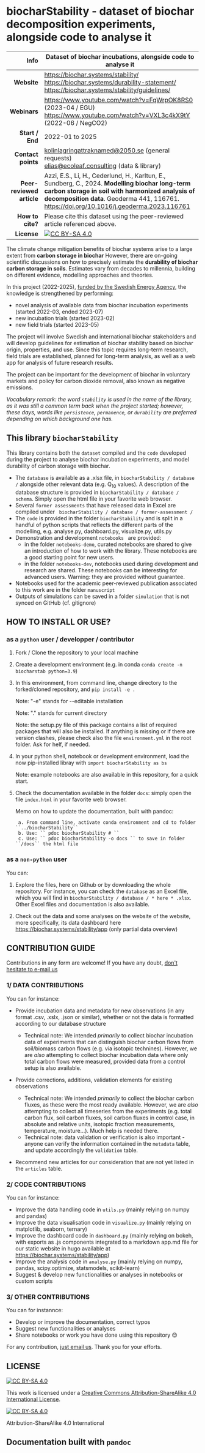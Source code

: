 # biocharStability - dataset of biochar decomposition experiments, alongside code to analyse it

|           **Info** 	| Dataset of biochar incubations, alongside code to analyse it	|
|-------------------:	|---------------------------------------------	|
|        **Website** 	| https://biochar.systems/stability/  <br> https://biochar.systems/durability-statement/   <br> https://biochar.systems/stability/guidelines/   	|
|        **Webinars** 	| https://www.youtube.com/watch?v=FqWrpOK8RS0 (2023-04 / EGU)	<br> https://www.youtube.com/watch?v=VXL3c4kX9tY (2022-06 / NegCO2) |
|    **Start / End** 	| 2022-01 to 2025                             	|
|   **Contact points** 	| kolinlagringattraknamed@2050.se (general requests) <br> elias@ecoleaf.consulting (data & library) |
|       **Peer-reviewed article** 	| Azzi, E.S., Li, H., Cederlund, H., Karltun, E., Sundberg, C., 2024. **Modelling biochar long-term carbon storage in soil with harmonized analysis of decomposition data**. Geoderma 441, 116761. https://doi.org/10.1016/j.geoderma.2023.116761              	|
|       **How to cite?** 	|  Please cite this dataset using the peer-reviewed article referenced above.  	|
|       **License** 	| [![CC BY-SA 4.0][cc-by-sa-image]][cc-by-sa]                             	|

The climate change mitigation benefits of biochar systems arise to a large extent from **carbon storage in biochar** However, there are on-going scientific discussions on how to precisely estimate the **durability of biochar carbon storage in soils**. Estimates vary from decades to millennia, building on different evidence, modelling approaches and theories.

In this project (2022-2025), [funded by the Swedish Energy Agency](https://bioplusportalen.se/en/project/biochar-stability-validation-reaching-a-new-level-of-understanding-and-transparency), the knowledge is strengthened by performing:
- novel analysis of available data from biochar incubation experiments (started 2022-03, ended 2023-07)
- new incubation trials (started 2023-02)
- new field trials (started 2023-05)

The project will involve Swedish and international biochar stakeholders and will develop guidelines for estimation of biochar stability based on biochar origin, properties, and use. Since this topic requires long-term research, field trials are established, planned for long-term analysis, as well as a web app for analysis of future research results.

The project can be important for the development of biochar in voluntary markets and policy for carbon dioxide removal, also known as negative emissions.

*Vocabulary remark: the word ``stability`` is used in the name of the library, as it was still a common term back when the project started; however, these days, words like ``persistence``, ``permanence``, or ``durability`` are preferred depending on which background one has.*

## This library ``biocharStability``

This library contains both the ``dataset`` compiled and the ``code`` developed during the project to analyse biochar incubation experiments, and model durability of carbon storage with biochar.

- The ``database`` is available as a .xlsx file, in `` biocharStability / database / `` alongside other relevant data (e.g. Q<sub>10</sub> values). A description of the database structure is provided in  `` biocharStability / database / schema ``. Simply open the html file in your favorite web browser.
- Several ``former assessments`` that have released data in Excel are compiled under `` biocharStability / database / former-assessment /`` 
- The ``code`` is provided in the folder `` biocharStability `` and is split in a handful of python scripts that reflects the different parts of the modelling, e.g. analyse.py, dashboard.py, visualize.py, utils.py 
- Demonstration and development ``notebooks `` are provided:
    - in the folder `` notebooks-demo ``, curated notebooks are shared to give an introduction of how to work with the library. These notebooks are a good starting point for new users.
    - in the folder `` notebooks-dev ``, notebooks used during development and  research are shared. These notebooks can be interesting for advanced users. Warning: they are provided without guarantee.  
- Notebooks used for the academic peer-reviewed publication associated to this work are in the folder ``manuscript`` 
- Outputs of simulations can be saved in a folder ``simulation`` that is not synced on GitHub (cf. gitignore)

## HOW TO INSTALL OR USE?

### as a ``python`` user / developper / contributor

1. Fork / Clone the repository to your local machine

2. Create a development environment (e.g. in conda ``` conda create -n biocharstab python=3.9 ```)

3. In this environment, from command line, change directory to the forked/cloned repository, and ``` pip install -e . ```

    Note: "-e" stands for --editable installation

    Note: "." stands for current directory

    Note: the setup.py file of this package contains a list of required packages that will also be installed. If anything is missing or if there are version clashes, please check also the file ``environment.yml`` in the root folder. Ask for helf, if needed.

4. In your python shell, notebook or development environment, load the now pip-installed libray with ``` import biocharStability as bs ```

    Note: example notebooks are also available in this repository, for a quick start.

5. Check the documentation available in the folder ``docs``: simply open the file ``index.html`` in your favorite web browser.

    Memo on how to update the documentation, built with pandoc:
        
        a. From command line, activate conda environment and cd to folder ``../biocharStability``
        b. Use: `` pdoc biocharStability # `` 
        c. Use: `` pdoc biocharStability -o docs `` to save in folder ``/docs`` the html file

### as a ``non-python`` user

You can:

1. Explore the files, here on Github or by downloading the whole repository.
For instance, you can check the ``database`` as an Excel file, which you will find in `` biocharStability / database / * here * .xlsx ``. Other Excel files and documentation is also available.

2. Check out the data and some analyses on the website of the website, more specifically, its data dashboard here https://biochar.systems/stability/app (only partial data overview)

## CONTRIBUTION GUIDE

Contributions in any form are welcome! If you have any doubt, [don't hesitate to e-mail us](mailto:elias@ecoleaf.consulting?subject=[Contribution%20to%20Biochar%20Stability%20Project])

### 1/ DATA CONTRIBUTIONS

You can for instance:

- Provide incubation data and metadata for new observations (in any format .csv, .xslx, .json or similar), whether or not the data is formatted according to our database structure
    - Technical note: We intended *primarily* to collect biochar incubation data of experiments that can distinguish biochar carbon flows from soil/biomass carbon flows (e.g. via isotopic technines). However, we are *also* attempting to collect biochar incubation data where only total carbon flows were measured, provided data from a control setup is also available.

- Provide corrections, additions, validation elements for existing observations
    - Technical note: We intended *primarily* to collect the biochar carbon fluxes, as these were the most ready available. However, we are *also* attempting to collect all timeseries from the experiments (e.g. total carbon flux, soil carbon fluxes, soil carbon fluxes in control case, in absolute and relative units, isotopic fraction measurements, temperature, moisture...). Much help is needed there.
    - Technical note: data validation or verification is also important - anyone can verify the information contained in the ``metadata`` table, and update accordingly the ``validation`` table.

- Recommend new articles for our consideration that are not yet listed in the ``articles`` table.

### 2/ CODE CONTRIBUTIONS

You can for instance:

- Improve the data handling code in ``utils.py`` (mainly relying on numpy and pandas)
- Improve the data visualisation code in ``visualize.py`` (mainly relying on matplotlib, seaborn, ternary)
- Improve the dashboard code in ``dashboard.py`` (mainly relying on bokeh, with exports as .js components integrated to a markdown app.md file for our static website in hugo available at https://biochar.systems/stability/app)
- Improve the analysis code in  ``analyse.py`` (mainly relying on numpy, pandas, scipy.optimize, statsmodels, scikit-learn)
- Suggest & develop new functionalities or analyses in notebooks or custom scripts

### 3/ OTHER CONTRIBUTIONS

You can for instannce:
- Develop or improve the documentation, correct typos
- Suggest new functionalities or analyses
- Share notebooks or work you have done using this repository :blush:

For any contribution, [just email us](mailto:elias@ecoleaf.consulting?subject=[Contribution%20to%20Biochar%20Stability%20Project]). Thank you for your efforts.

## LICENSE

[![CC BY-SA 4.0][cc-by-sa-shield]][cc-by-sa]

This work is licensed under a
[Creative Commons Attribution-ShareAlike 4.0 International License][cc-by-sa].

[![CC BY-SA 4.0][cc-by-sa-image]][cc-by-sa]

[cc-by-sa]: http://creativecommons.org/licenses/by-sa/4.0/
[cc-by-sa-image]: https://licensebuttons.net/l/by-sa/4.0/88x31.png
[cc-by-sa-shield]: https://img.shields.io/badge/License-CC%20BY--SA%204.0-lightgrey.svg
Attribution-ShareAlike 4.0 International


## Documentation built with ``pandoc``

